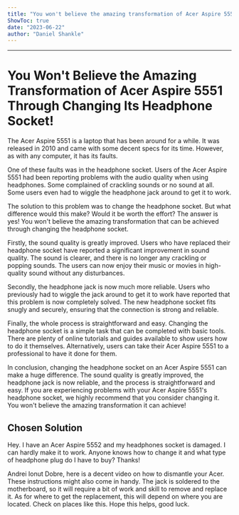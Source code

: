 ```yaml
---
title: "You won't believe the amazing transformation of Acer Aspire 5551 through changing its headphone socket!"
ShowToc: true 
date: "2023-06-22"
author: "Daniel Shankle"
---
```

*****
# You Won't Believe the Amazing Transformation of Acer Aspire 5551 Through Changing Its Headphone Socket!

The Acer Aspire 5551 is a laptop that has been around for a while. It was released in 2010 and came with some decent specs for its time. However, as with any computer, it has its faults.

One of these faults was in the headphone socket. Users of the Acer Aspire 5551 had been reporting problems with the audio quality when using headphones. Some complained of crackling sounds or no sound at all. Some users even had to wiggle the headphone jack around to get it to work.

The solution to this problem was to change the headphone socket. But what difference would this make? Would it be worth the effort? The answer is yes! You won't believe the amazing transformation that can be achieved through changing the headphone socket.

Firstly, the sound quality is greatly improved. Users who have replaced their headphone socket have reported a significant improvement in sound quality. The sound is clearer, and there is no longer any crackling or popping sounds. The users can now enjoy their music or movies in high-quality sound without any disturbances.

Secondly, the headphone jack is now much more reliable. Users who previously had to wiggle the jack around to get it to work have reported that this problem is now completely solved. The new headphone socket fits snugly and securely, ensuring that the connection is strong and reliable.

Finally, the whole process is straightforward and easy. Changing the headphone socket is a simple task that can be completed with basic tools. There are plenty of online tutorials and guides available to show users how to do it themselves. Alternatively, users can take their Acer Aspire 5551 to a professional to have it done for them.

In conclusion, changing the headphone socket on an Acer Aspire 5551 can make a huge difference. The sound quality is greatly improved, the headphone jack is now reliable, and the process is straightforward and easy. If you are experiencing problems with your Acer Aspire 5551's headphone socket, we highly recommend that you consider changing it. You won't believe the amazing transformation it can achieve!


## Chosen Solution
 Hey. I have an Acer Aspire 5552 and my headphones socket is damaged. I can hardly make it to work. Anyone knows how to change it and what type of headphone plug do I have to buy? Thanks!

 Andrei Ionut Dobre, here is a decent video on how to dismantle your Acer. These instructions might also come in handy. The jack is soldered to the motherboard, so it will require a bit of work and skill to remove  and replace it. As for where to get the replacement, this will depend on where you are located. Check on places like this. Hope this helps, good luck.




